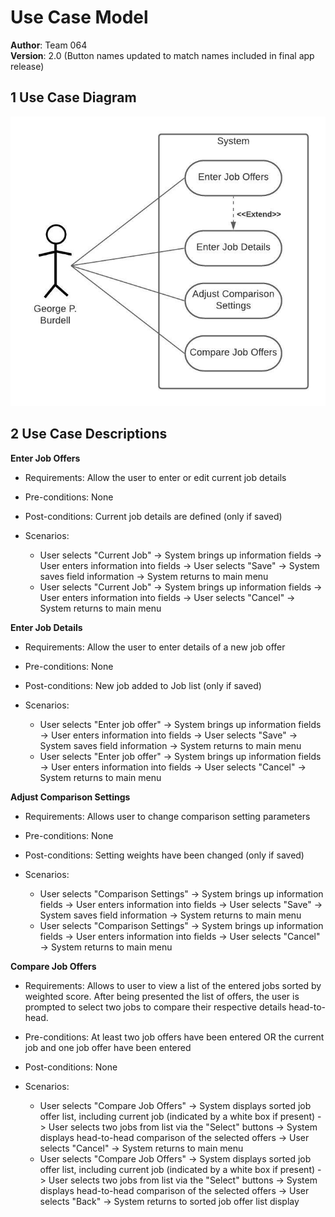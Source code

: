 # Use Case Model

**Author**: Team 064 <br>
**Version**: 2.0 (Button names updated to match names included in final app release)

## 1 Use Case Diagram


![Use Case Diagram](./images/UseCaseDiagram.jpeg)


## 2 Use Case Descriptions

**Enter Job Offers**
- Requirements: Allow the user to enter or edit current job details

- Pre-conditions: None

- Post-conditions: Current job details are defined (only if saved)

- Scenarios:
	- User selects "Current Job" -> System brings up information fields -> User enters information into fields -> User selects "Save" -> System saves field information -> System returns to main menu
	- User selects "Current Job" -> System brings up information fields -> User enters information into fields -> User selects "Cancel" -> System returns to main menu

**Enter Job Details**
- Requirements: Allow the user to enter details of a new job offer

- Pre-conditions: None

- Post-conditions: New job added to Job list (only if saved)

- Scenarios:
	- User selects "Enter job offer" -> System brings up information fields -> User enters information into fields -> User selects "Save" -> System saves field information -> System returns to main menu
	- User selects "Enter job offer" -> System brings up information fields -> User enters information into fields -> User selects "Cancel" -> System returns to main menu

**Adjust Comparison Settings**
- Requirements: Allows user to change comparison setting parameters

- Pre-conditions: None

- Post-conditions: Setting weights have been changed (only if saved)

- Scenarios:
	- User selects "Comparison Settings" -> System brings up information fields -> User enters information into fields -> User selects "Save" -> System saves field information -> System returns to main menu
	- User selects "Comparison Settings" -> System brings up information fields -> User enters information into fields -> User selects "Cancel" -> System returns to main menu
 
**Compare Job Offers**
- Requirements: Allows to user to view a list of the entered jobs sorted by weighted score. After being presented the list of offers, the user is prompted to select two jobs to compare their respective details head-to-head.

- Pre-conditions: At least two job offers have been entered OR the current job and one job offer have been entered

- Post-conditions: None

- Scenarios:
	- User selects "Compare Job Offers" -> System displays sorted job offer list, including current job (indicated by a white box if present) -> User selects two jobs from list via the "Select" buttons -> System displays head-to-head comparison of the selected offers -> User selects "Cancel" -> System returns to main menu
	- User selects "Compare Job Offers" -> System displays sorted job offer list, including current job (indicated by a white box if present) -> User selects two jobs from list via the "Select" buttons -> System displays head-to-head comparison of the selected offers -> User selects "Back" -> System returns to sorted job offer list display

